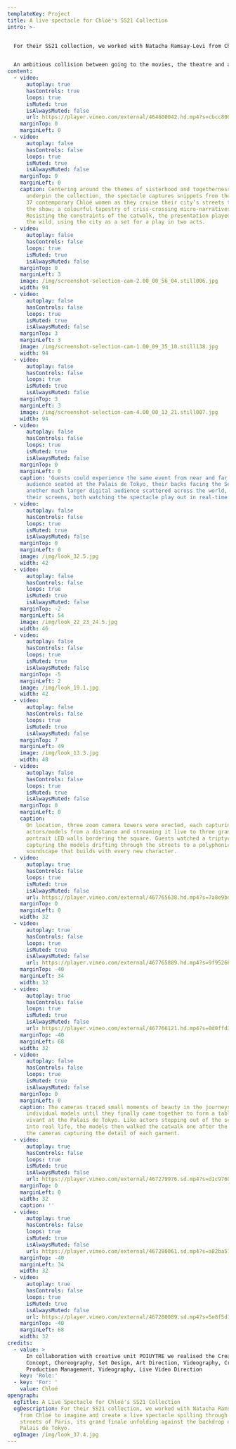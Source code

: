 ```yaml
---
templateKey: Project
title: A live spectacle for Chloé's SS21 Collection
intro: >-


  For their SS21 collection, we worked with Natacha Ramsay-Levi from Chloé to imagine and create a live spectacle spilling through the streets of Paris, its grand finale unfolding against the backdrop of the Palais de Tokyo.


  An ambitious collision between going to the movies, the theatre and a fashion show, we conceptualised, choreographed and executed the multilayered event from start to finish; from trailers and teasers to the live event, to livestream, to its digital afterlife.
content:
  - video:
      autoplay: true
      hasControls: true
      loops: true
      isMuted: true
      isAlwaysMuted: false
      url: https://player.vimeo.com/external/464600042.hd.mp4?s=cbcc8003cf744bacbe72c14f3d94dfb0c33e9685&profile_id=175
    marginTop: 0
    marginLeft: 0
  - video:
      autoplay: false
      hasControls: false
      loops: true
      isMuted: true
      isAlwaysMuted: false
    marginTop: 0
    marginLeft: 0
    caption: Centering around the themes of sisterhood and togetherness that
      underpin the collection, the spectacle captures snippets from the lives of
      37 contemporary Chloé women as they cruise their city’s streets to reach
      the show; a colourful tapestry of criss-crossing micro-narratives.
      Resisting the constraints of the catwalk, the presentation played out in
      the wild, using the city as a set for a play in two acts.
  - video:
      autoplay: false
      hasControls: false
      loops: true
      isMuted: true
      isAlwaysMuted: false
    marginTop: 0
    marginLeft: 3
    image: /img/screenshot-selection-cam-2.00_00_56_04.still006.jpg
    width: 94
  - video:
      autoplay: false
      hasControls: false
      loops: true
      isMuted: true
      isAlwaysMuted: false
    marginTop: 3
    marginLeft: 3
    image: /img/screenshot-selection-cam-1.00_09_35_10.still138.jpg
    width: 94
  - video:
      autoplay: false
      hasControls: false
      loops: true
      isMuted: true
      isAlwaysMuted: false
    marginTop: 3
    marginLeft: 3
    image: /img/screenshot-selection-cam-4.00_00_13_21.still007.jpg
    width: 94
  - video:
      autoplay: false
      hasControls: false
      loops: true
      isMuted: true
      isAlwaysMuted: false
    marginTop: 0
    marginLeft: 0
    caption: 'Guests could experience the same event from near and far: a small
      audience seated at the Palais de Tokyo, their backs facing the Seine, and
      another much larger digital audience scattered across the world, facing
      their screens, both watching the spectacle play out in real-time.'
  - video:
      autoplay: false
      hasControls: false
      loops: true
      isMuted: true
      isAlwaysMuted: false
    marginTop: 0
    marginLeft: 0
    image: /img/look_32.5.jpg
    width: 42
  - video:
      autoplay: false
      hasControls: false
      loops: true
      isMuted: true
      isAlwaysMuted: false
    marginTop: -2
    marginLeft: 54
    image: /img/look_22_23_24.5.jpg
    width: 46
  - video:
      autoplay: false
      hasControls: false
      loops: true
      isMuted: true
      isAlwaysMuted: false
    marginTop: -5
    marginLeft: 2
    image: /img/look_19.1.jpg
    width: 42
  - video:
      autoplay: false
      hasControls: false
      loops: true
      isMuted: true
      isAlwaysMuted: false
    marginTop: 7
    marginLeft: 49
    image: /img/look_13.3.jpg
    width: 48
  - video:
      autoplay: false
      hasControls: false
      loops: true
      isMuted: true
      isAlwaysMuted: false
    marginTop: 0
    marginLeft: 0
    caption:
      On location, three zoom camera towers were erected, each capturing the
      actors/models from a distance and streaming it live to three grand
      portrait LED walls bordering the square. Guests watched a triptych
      capturing the models drifting through the streets to a polyphonic
      soundscape that builds with every new character.
  - video:
      autoplay: true
      hasControls: false
      loops: true
      isMuted: true
      isAlwaysMuted: false
      url: https://player.vimeo.com/external/467765638.hd.mp4?s=7a8e9bd544ab38fde8c1ceae3cb94359b0d33a62&profile_id=175
    marginTop: 0
    marginLeft: 0
    width: 32
  - video:
      autoplay: true
      hasControls: false
      loops: true
      isMuted: true
      isAlwaysMuted: false
      url: https://player.vimeo.com/external/467765889.hd.mp4?s=9f95266a30f9b60bcdb61845a47ec394415c070d&profile_id=175
    marginTop: -40
    marginLeft: 34
    width: 32
  - video:
      autoplay: true
      hasControls: false
      loops: true
      isMuted: true
      isAlwaysMuted: false
      url: https://player.vimeo.com/external/467766121.hd.mp4?s=0d0ffd36469e7c50ccf1b6fff0bb56721050097d&profile_id=175
    marginTop: -40
    marginLeft: 68
    width: 32
  - video:
      autoplay: false
      hasControls: false
      loops: true
      isMuted: true
      isAlwaysMuted: false
    marginTop: 0
    marginLeft: 0
    caption: The cameras traced small moments of beauty in the journeys of the
      individual models until they finally came together to form a tableaux
      vivant at the Palais de Tokyo. Like actors stepping out of the screen and
      into real life, the models then walked the catwalk one after the other,
      the cameras capturing the detail of each garment.
  - video:
      autoplay: true
      hasControls: false
      loops: true
      isMuted: true
      isAlwaysMuted: false
      url: https://player.vimeo.com/external/467279976.sd.mp4?s=d1c9760a1a6d2f965feca97fe8ce17a2dc161114&profile_id=165
    marginTop: 0
    marginLeft: 0
    width: 32
    caption: ''
  - video:
      autoplay: true
      hasControls: false
      loops: true
      isMuted: true
      isAlwaysMuted: false
      url: https://player.vimeo.com/external/467280061.sd.mp4?s=a82ba57df77ef93207a2226dbc434de955a53685&profile_id=165
    marginTop: -40
    marginLeft: 34
    width: 32
  - video:
      autoplay: true
      hasControls: false
      loops: true
      isMuted: true
      isAlwaysMuted: false
      url: https://player.vimeo.com/external/467280089.sd.mp4?s=5e8f5d121d8dbf610ccb676186040cd2fc1d3cf7&profile_id=165
    marginTop: -40
    marginLeft: 68
    width: 32
credits:
  - value: >
      In collaboration with creative unit POIUYTRE we realised the Creative
      Concept, Choreography, Set Design, Art Direction, Videography, Creative
      Production Management, Videography, Live Video Direction
    key: 'Role:'
  - key: 'For: '
    value: Chloé
opengraph:
  ogTitle: A Live Spectacle for Chloé's SS21 Collection
  ogDescription: For their SS21 collection, we worked with Natacha Ramsay-Levi
    from Chloé to imagine and create a live spectacle spilling through the
    streets of Paris, its grand finale unfolding against the backdrop of the
    Palais de Tokyo.
  ogImage: /img/look_37.4.jpg
---
```

